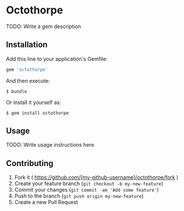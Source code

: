 # Octothorpe

TODO: Write a gem description

## Installation

Add this line to your application's Gemfile:

```ruby
gem 'octothorpe'
```

And then execute:

    $ bundle

Or install it yourself as:

    $ gem install octothorpe

## Usage

TODO: Write usage instructions here

## Contributing

1. Fork it ( https://github.com/[my-github-username]/octothorpe/fork )
2. Create your feature branch (`git checkout -b my-new-feature`)
3. Commit your changes (`git commit -am 'Add some feature'`)
4. Push to the branch (`git push origin my-new-feature`)
5. Create a new Pull Request
